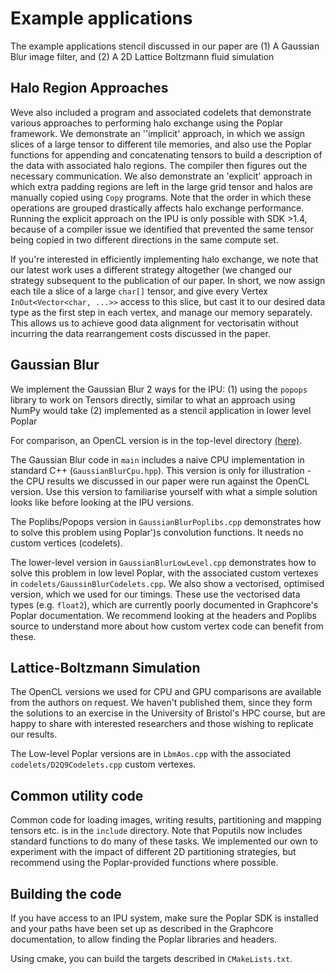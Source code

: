 # Example applications

The example applications stencil discussed in our paper are 
(1) A Gaussian Blur image filter, and
(2) A 2D Lattice Boltzmann fluid simulation

## Halo Region Approaches
Weve also included a program and associated codelets that demonstrate various approaches to performing halo exchange using the Poplar framework. We demonstrate an ''implicit' approach, in which we assign slices of a large tensor to different tile memories, and also use the Poplar functions for appending and concatenating tensors to build a description of the data with associated halo regions. The compiler then figures out the necessary communication. We also demonstrate an 'explicit' approach in which extra padding regions are left in the large grid tensor and halos are manually copied using `Copy` programs. Note that the order in which these operations are grouped drastically affects halo exchange performance. Running the explicit approach on the IPU is only possible with SDK >1.4, because of a compiler issue we identified that prevented the same tensor being copied in two different directions in the same compute set. 


If you're interested in efficiently implementing halo exchange, we note that our latest work uses a different strategy altogether (we changed our strategy subsequent to the publication of our paper. 
In short, we now assign each tile a slice of a large `char[]` tensor, and give every Vertex `InOut<Vector<char, ...>>` access to this slice, but cast it to our desired data type as the first step in each vertex, and manage our memory separately. This allows us to achieve good data alignment for vectorisatin without incurring the data rearrangement costs discussed in the paper.

## Gaussian Blur

We implement the Gaussian Blur 2 ways for the IPU: 
(1) using the `popops` library to work on Tensors directly, similar to 
what an approach using NumPy would take
(2) implemented as a stencil application in lower level Poplar

For comparison, an OpenCL version is in the top-level directory [(here)](../OpenCLStencil).

The Gaussian Blur code in `main` includes a naive CPU implementation in standard C++ (`GaussianBlurCpu.hpp`). 
This version is only for illustration - the CPU results we discussed in our paper were run against the OpenCL version. Use this version to familiarise yourself with what a simple solution looks like before looking at the IPU versions.

The Poplibs/Popops version in `GaussianBlurPoplibs.cpp` demonstrates how to solve this problem using Poplar')s convolution functions. It needs no custom vertices (codelets).

The lower-level version in `GaussianBlurLowLevel.cpp` demonstrates how to solve this problem in low level Poplar, with the associated custom vertexes in `codelets/GaussinBlurCodelets.cpp`. We also show a vectorised, optimised version, which we used for our timings. These use the vectorised data types (e.g. `float2`), which are currently poorly documented in Graphcore's Poplar documentation. We recommend looking at the headers and Poplibs source to understand more about how custom
vertex code can benefit from these.


## Lattice-Boltzmann Simulation
The OpenCL versions we used for CPU and GPU comparisons are available from the authors on request. We haven't published them, since they form the solutions to an exercise in the University of Bristol's HPC course, but are happy to share with interested researchers and those wishing to replicate our results.

The Low-level Poplar versions are in `LbmAos.cpp` with the associated  `codelets/D2Q9Codelets.cpp` custom vertexes.

## Common utility code
Common code for loading images, writing results, partitioning and mapping tensors etc. is in the `include` directory. Note that Poputils now includes standard functions to do many of these tasks. We implemented our own to experiment with the impact of different 2D partitioning strategies, but recommend using the Poplar-provided functions where possible.

## Building the code
If you have access to an IPU system, make sure the Poplar SDK is installed and your paths have been set up as described in the Graphcore documentation, to allow finding the Poplar libraries and headers.

Using cmake, you can build the targets described in `CMakeLists.txt`.

